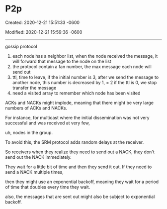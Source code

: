 # P2p

Created: 2020-12-21 15:51:33 -0600

Modified: 2020-12-21 15:59:36 -0600

---







gossip protocol



1.  each node has a neighbor list, when the node received the message, it will forward that message to the node on the list
2.  the protocol contain a fan number, the max message each node will send out
3.  ttl, time to leave, if the initial number is 3, after we send the message to another node, this number is decreased by 1, = 2 if the ttl is 0, we stop transfer the message
4.  need a visited array to remember which node has been visited







ACKs and NACKs might implode, meaning that there might be very large numbers of ACKs and NACKs.



For instance, for multicast where the initial dissemination was not very successful and was received at very few,

uh, nodes in the group.



To avoid this, the SRM protocol adds random delays at the receiver.

So receivers when they realize they need to send out a NACK, they don't send out the NACK immediately.

They wait for a little bit of time and then they send it out. If they need to send a NACK multiple times,



then they might use an exponential backoff, meaning they wait for a period of time that doubles every time they wait.

also, the messages that are sent out might also be subject to exponential backoff.




